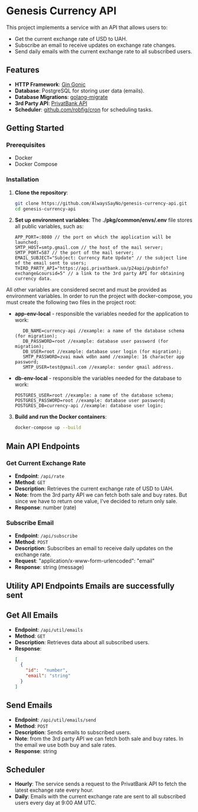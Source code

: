 # Genesis Currency API

This project implements a service with an API that allows users to:

- Get the current exchange rate of USD to UAH.
- Subscribe an email to receive updates on exchange rate changes.
- Send daily emails with the current exchange rate to all subscribed users.

## Features

- **HTTP Framework**: [Gin Gonic](https://gin-gonic.com/)
- **Database**: PostgreSQL for storing user data (emails).
- **Database Migrations**: [golang-migrate](https://github.com/golang-migrate/migrate)
- **3rd Party API**: [PrivatBank API](https://api.privatbank.ua/#p24/exchange)
- **Scheduler**: [github.com/robfig/cron](https://github.com/robfig/cron) for scheduling tasks.

## Getting Started

### Prerequisites

- Docker
- Docker Compose

### Installation

1. **Clone the repository**:
    ```sh
    git clone https://github.com/AlwaysSayNo/genesis-currency-api.git
    cd genesis-currency-api
    ```

2. **Set up environment variables**:
The __./pkg/common/envs/.env__ file stores all public variables, such as:
    ```env
    APP_PORT=:8080 // the port on which the application will be launched;
    SMTP_HOST=smtp.gmail.com // the host of the mail server;
    SMTP_PORT=587 // the port of the mail server;
    EMAIL_SUBJECT="Subject: Currency Rate Update" // the subject line of the email sent to users;
    THIRD_PARTY_API="https://api.privatbank.ua/p24api/pubinfo?exchange&coursid=5" // a link to the 3rd party API for obtaining currency data.
    ```


All other variables are considered secret and must be provided as environment variables. 
In order to run the project with docker-compose, you must create the following two files in the project root: 

- __app-env-local__ - responsible the variables needed for the application to work:
    ```app-env-local
       DB_NAME=currency-api //example: a name of the database schema (for migration);
       DB_PASSWORD=root //example: database user password (for migration);
       DB_USER=root //example: database user login (for migration);
       SMTP_PASSWORD=zvai mawk wdbn aamd //example: 16 character app password; 
       SMTP_USER=test@gmail.com //example: sender gmail address.
    ```

- __db-env-local__ - responsible the variables needed for the database to work:
    ```db-env-local 
    POSTGRES_USER=root //example: a name of the database schema;
    POSTGRES_PASSWORD=root //example: database user password;
    POSTGRES_DB=currency-api //example: database user login;
    ```

3. **Build and run the Docker containers**:
    ```sh
    docker-compose up --build
    ```

## Main API Endpoints

### Get Current Exchange Rate

- **Endpoint**: `/api/rate`
- **Method**: `GET`
- **Description**: Retrieves the current exchange rate of USD to UAH.
- **Note**: from the 3rd party API we can fetch both sale and buy rates. But since we have to return one value, I've decided to return only sale.
- **Response**: number (rate)

### Subscribe Email

- **Endpoint**: `/api/subscribe`
- **Method**: `POST`
- **Description**: Subscribes an email to receive daily updates on the exchange rate.
- **Request**: "application/x-www-form-urlencoded": "email"
- **Response**: string (message)


## Utility API Endpoints Emails are successfully sent

## Get All Emails

- **Endpoint**: `/api/util/emails`
- **Method**: `GET`
- **Description**: Retrieves data about all subscribed users.
- **Response**:
    ```json
    [
      {
        "id":  "number",
        "email": "string"
      }   
    ]
    ```

## Send Emails

- **Endpoint**: `/api/util/emails/send`
- **Method**: `POST`
- **Description**: Sends emails to subscribed users.
- **Note**: from the 3rd party API we can fetch both sale and buy rates. In the email we use both buy and sale rates.
- **Response**: string


## Scheduler

- **Hourly**: The service sends a request to the PrivatBank API to fetch the latest exchange rate every hour.
- **Daily**: Emails with the current exchange rate are sent to all subscribed users every day at 9:00 AM UTC.